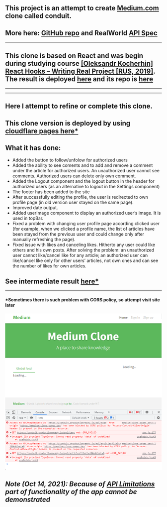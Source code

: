 ## This project is an attempt to create [Medium.com](https://angular.realworld.io/) clone called conduit.

## More here: [GitHub repo](https://github.com/gothinkster/realworld) and RealWorld [API Spec](https://github.com/gothinkster/realworld/tree/master/api)

---

## This clone is based on React and was begin during studying course [[Oleksandr Kocherhin] React Hooks – Writing Real Project [RUS, 2019]](https://www.udemy.com/course/react-hooks-writing-real-project/). The result is deployed [here](https://medium-clone-start.pages.dev/) and its repo is [here](https://github.com/s-p-ko/medium_clone_start)

---

---

## Here I attempt to refine or complete this clone.

## This clone version is deployed by using [cloudflare pages here*](https://medium-clone.pages.dev/)

## What it has done:

- Added the button to follow/unfolow for authorized users
- Added the ability to see coments and to add and remove a comment under the article for authorized users. An unauthorized user cannot see comments. Authorized users can delete only own comment.
- Added the Logout component and the logout button in the header for authorized users (as an alternative to logout in the Settings component)
- The footer has been added to the site
- After successfully editing the profile, the user is redirected to own profile page (in old version user stayed on the same page).
- Improved date output.
- Added userImage component to display an authorized user’s image. It is used in topBar.
- Fixed a problem with changing user profile page according clicked user (for example, when we clicked a profile name, the list of articles have been stayed from the previous user and could change only after manually refreshing the page).
- Fixed issue with likes and canceling likes. Hitherto any user could like others and his own posts. After solving the problem: an unauthorized user cannot like/cancel like for any article; an authorized user can like/cancel like only for other users’ articles, not own ones and can see the number of likes for own articles.

## See intermediate result [here*](https://medium-clone.pages.dev/)

---

#### *Sometimes there is such problem with CORS policy, so attempt visit site later

![Application](/img/pic-1.png?raw=true)

## _Note (Oct 14, 2021): Because of [API Limitations](https://gothinkster.github.io/realworld/docs/specs/frontend-specs/api/#api-limitations) part of functionality of the app cannot be demonstrated_

